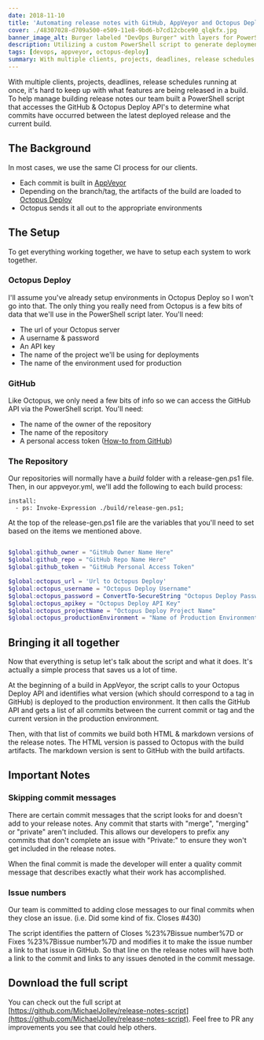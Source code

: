 ```yaml
---
date: 2018-11-10
title: 'Automating release notes with GitHub, AppVeyor and Octopus Deploy'
cover: ./48307028-d709a500-e509-11e8-9bd6-b7cd12cbce90_qlqkfx.jpg
banner_image_alt: Burger labeled "DevOps Burger" with layers for PowerShell, AppVeyor, Octopus Deploy and GitHub.
description: Utilizing a custom PowerShell script to generate deployment release notes with GitHub, AppVeyor & Octopus Deploy
tags: [devops, appveyor, octopus-deploy]
summary: With multiple clients, projects, deadlines, release schedules running at once, it's hard to keep up with what features are being released in a build.
---
```


With multiple clients, projects, deadlines, release schedules running at once, it's hard to keep up with what features are being released in a build. To help manage building release notes our team built a PowerShell script that accesses the GitHub &amp; Octopus Deploy API's to determine what commits have occurred between the latest deployed release and the current build.

<!--more-->

## The Background

In most cases, we use the same CI process for our clients.

- Each commit is built in [AppVeyor](https://www.appveyor.com)
- Depending on the branch/tag, the artifacts of the build are loaded to [Octopus Deploy](https://octopus.com/)
- Octopus sends it all out to the appropriate environments

## The Setup

To get everything working together, we have to setup each system to work together.

### Octopus Deploy

I'll assume you've already setup environments in Octopus Deploy so I won't go into that. The only thing you really need from Octopus is a few bits of data that we'll use in the PowerShell script later. You'll need:

- The url of your Octopus server
- A username &amp; password
- An API key
- The name of the project we'll be using for deployments
- The name of the environment used for production

### GitHub

Like Octopus, we only need a few bits of info so we can access the GitHub API via the PowerShell script. You'll need:

- The name of the owner of the repository
- The name of the repository
- A personal access token ([How-to from GitHub](https://blog.github.com/2013-05-16-personal-api-tokens/))

### The Repository

Our repositories will normally have a _build_ folder with a release-gen.ps1 file. Then, in our appveyor.yml, we'll add the following to each build process:

```
install:
  - ps: Invoke-Expression ./build/release-gen.ps1;
```

At the top of the release-gen.ps1 file are the variables that you'll need to set based on the items we mentioned above.

```powershell

$global:github_owner = "GitHub Owner Name Here"
$global:github_repo = "GitHub Repo Name Here"
$global:github_token = "GitHub Personal Access Token"

$global:octopus_url = 'Url to Octopus Deploy'
$global:octopus_username = "Octopus Deploy Username"
$global:octopus_password = ConvertTo-SecureString "Octopus Deploy Password" -AsPlainText -Force
$global:octopus_apikey = "Octopus Deploy API Key"
$global:octopus_projectName = "Octopus Deploy Project Name"
$global:octopus_productionEnvironment = "Name of Production Environment in Octopus Deploy"

```

## Bringing it all together

Now that everything is setup let's talk about the script and what it does. It's actually a simple process that saves us a lot of time.

At the beginning of a build in AppVeyor, the script calls to your Octopus Deploy API and identifies what version (which should correspond to a tag in GitHub) is deployed to the production environment. It then calls the GitHub API and gets a list of all commits between the current commit or tag and the current version in the production environment.

Then, with that list of commits we build both HTML &amp; markdown versions of the release notes. The HTML version is passed to Octopus with the build artifacts. The markdown version is sent to GitHub with the build artifacts.

<v-image
  alt="Sample Markdown look at generated release notes"
 src="./48307475-14befb80-e513-11e8-85fb-b50ec28751b2_nndjdm.jpg"></v-image>

<v-image
  alt="Sample HTML look at generated release notes"
 src="./48307489-69fb0d00-e513-11e8-8f8c-a86359d90494_snm6ke.jpg"></v-image>

## Important Notes

### Skipping commit messages

There are certain commit messages that the script looks for and doesn't add to your release notes. Any commit that starts with "merge", "merging" or "private" aren't included. This allows our developers to prefix any commits that don't complete an issue with "Private:" to ensure they won't get included in the release notes.

When the final commit is made the developer will enter a quality commit message that describes exactly what their work has accomplished.

### Issue numbers

Our team is committed to adding close messages to our final commits when they close an issue. (i.e. Did some kind of fix. Closes #430)

The script identifies the pattern of Closes %23%7Bissue number%7D or Fixes %23%7Bissue number%7D and modifies it to make the issue number a link to that issue in GitHub. So that line on the release notes will have both a link to the commit and links to any issues denoted in the commit message.

## Download the full script

You can check out the full script at [https://github.com/MichaelJolley/release-notes-script](https://github.com/MichaelJolley/release-notes-script). Feel free to PR any improvements you see that could help others.
